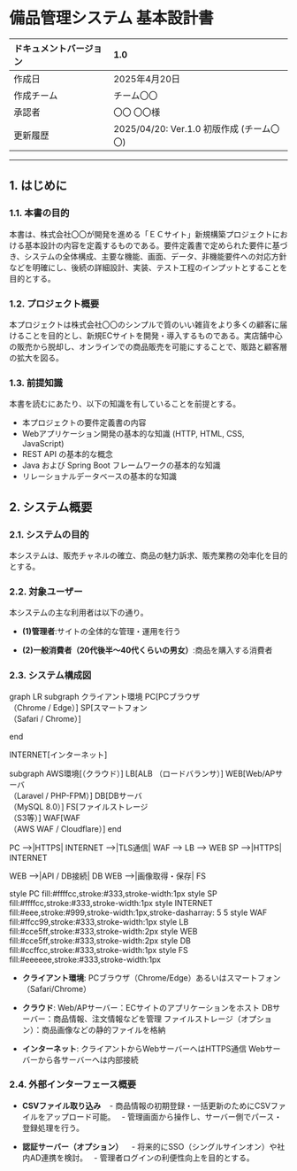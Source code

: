 # 備品管理システム 基本設計書

| ドキュメントバージョン | 1.0                                    |
| :------------------- | :------------------------------------- |
| 作成日               | 2025年4月20日                           |
| 作成チーム           | チーム〇〇                               |
| 承認者               | 〇〇 〇〇様                              |
| 更新履歴             | 2025/04/20: Ver.1.0 初版作成 (チーム〇〇) |

---

## 1. はじめに

### 1.1. 本書の目的

本書は、株式会社〇〇が開発を進める「ＥＣサイト」新規構築プロジェクトにおける基本設計の内容を定義するものである。要件定義書で定められた要件に基づき、システムの全体構成、主要な機能、画面、データ、非機能要件への対応方針などを明確にし、後続の詳細設計、実装、テスト工程のインプットとすることを目的とする。

### 1.2. プロジェクト概要

本プロジェクトは株式会社〇〇のシンプルで質のいい雑貨をより多くの顧客に届けることを目的とし、新規ECサイトを開発・導入するものである。実店舗中心の販売から脱却し、オンラインでの商品販売を可能にすることで、販路と顧客層の拡大を図る。

### 1.3. 前提知識

本書を読むにあたり、以下の知識を有していることを前提とする。

- 本プロジェクトの要件定義書の内容
- Webアプリケーション開発の基本的な知識 (HTTP, HTML, CSS, JavaScript)
- REST API の基本的な概念
- Java および Spring Boot フレームワークの基本的な知識
- リレーショナルデータベースの基本的な知識


## 2. システム概要

### 2.1. システムの目的

本システムは、販売チャネルの確立、商品の魅力訴求、販売業務の効率化を目的とする。


### 2.2. 対象ユーザー

本システムの主な利用者は以下の通り。

- **(1)管理者**:サイトの全体的な管理・運用を行う
  
- **(2)一般消費者（20代後半～40代くらいの男女）**:商品を購入する消費者


### 2.3. システム構成図



<div class="mermaid">
graph LR
  subgraph クライアント環境
    PC[PCブラウザ<br>（Chrome / Edge）]
    SP[スマートフォン<br>（Safari / Chrome）]

  end

  
INTERNET[インターネット]


  subgraph AWS環境[（クラウド）]
    LB[ALB （ロードバランサ）]
    WEB[Web/APサーバ　<br>（Laravel / PHP-FPM）]
    DB[DBサーバ<br>（MySQL 8.0）]
    FS[ファイルストレージ<br>（S3等）]
    WAF[WAF<br>（AWS WAF / Cloudflare）]
  end


  PC -->|HTTPS| INTERNET -->|TLS通信| WAF --> LB --> WEB
  SP -->|HTTPS| INTERNET

  WEB -->|API / DB接続| DB
  WEB -->|画像取得・保存| FS

  style PC fill:#ffffcc,stroke:#333,stroke-width:1px
  style SP fill:#ffffcc,stroke:#333,stroke-width:1px
  style INTERNET fill:#eee,stroke:#999,stroke-width:1px,stroke-dasharray: 5 5
  style WAF fill:#ffcc99,stroke:#333,stroke-width:1px
  style LB fill:#cce5ff,stroke:#333,stroke-width:2px
  style WEB fill:#cce5ff,stroke:#333,stroke-width:2px
  style DB fill:#ccffcc,stroke:#333,stroke-width:1px
  style FS fill:#eeeeee,stroke:#333,stroke-width:1px

</div>

- **クライアント環境**: 
PCブラウザ（Chrome/Edge）あるいはスマートフォン（Safari/Chrome）

- **クラウド**:
Web/APサーバー：ECサイトのアプリケーションをホスト
DBサーバー：商品情報、注文情報などを管理
ファイルストレージ（オプション）：商品画像などの静的ファイルを格納

- **インターネット**:
クライアントからWebサーバーへはHTTPS通信
Webサーバーから各サーバーへは内部接続

### 2.4. 外部インターフェース概要

- **CSVファイル取り込み**  
  - 商品情報の初期登録・一括更新のためにCSVファイルをアップロード可能。
  - 管理画面から操作し、サーバー側でパース・登録処理を行う。

- **認証サーバー（オプション）**  
  - 将来的にSSO（シングルサインオン）や社内AD連携を検討。
  - 管理者ログインの利便性向上を目的とする。


